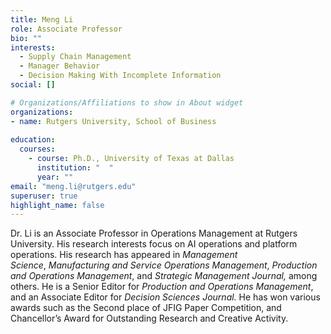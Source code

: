 ```yaml
---
title: Meng Li
role: Associate Professor
bio: ""
interests:
  - Supply Chain Management
  - Manager Behavior
  - Decision Making With Incomplete Information
social: []

# Organizations/Affiliations to show in About widget
organizations:
- name: Rutgers University, School of Business
  
education:
  courses:
    - course: Ph.D., University of Texas at Dallas
      institution: "  "
      year: ""
email: "meng.li@rutgers.edu"
superuser: true
highlight_name: false
---
```

Dr. Li is an Associate Professor in Operations Management at Rutgers University. His research interests focus on AI operations and platform operations. His research has appeared in *Management Science*, *Manufacturing and Service Operations Management*, *Production and Operations Management*, and *Strategic Management Journal,* among others. He is a Senior Editor for *Production and Operations Management*, and an Associate Editor for *Decision Sciences Journal.* He has won various awards such as the Second place of JFIG Paper Competition, and Chancellor’s Award for Outstanding Research and Creative Activity.
